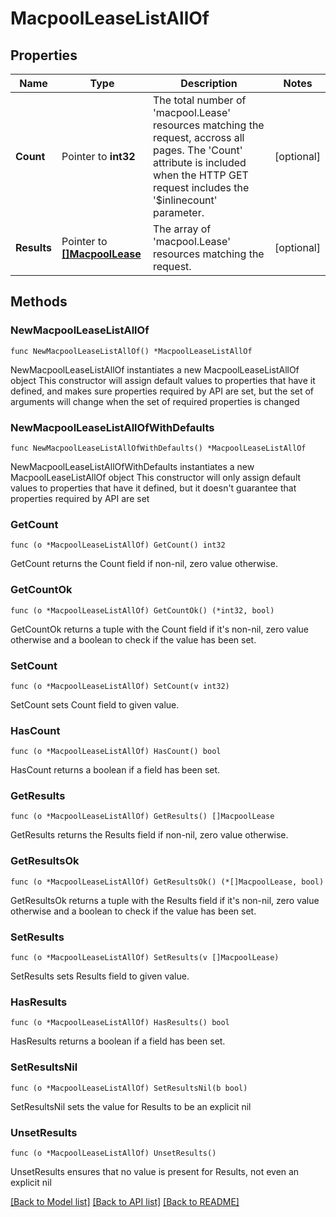 # MacpoolLeaseListAllOf

## Properties

Name | Type | Description | Notes
------------ | ------------- | ------------- | -------------
**Count** | Pointer to **int32** | The total number of &#39;macpool.Lease&#39; resources matching the request, accross all pages. The &#39;Count&#39; attribute is included when the HTTP GET request includes the &#39;$inlinecount&#39; parameter. | [optional] 
**Results** | Pointer to [**[]MacpoolLease**](macpool.Lease.md) | The array of &#39;macpool.Lease&#39; resources matching the request. | [optional] 

## Methods

### NewMacpoolLeaseListAllOf

`func NewMacpoolLeaseListAllOf() *MacpoolLeaseListAllOf`

NewMacpoolLeaseListAllOf instantiates a new MacpoolLeaseListAllOf object
This constructor will assign default values to properties that have it defined,
and makes sure properties required by API are set, but the set of arguments
will change when the set of required properties is changed

### NewMacpoolLeaseListAllOfWithDefaults

`func NewMacpoolLeaseListAllOfWithDefaults() *MacpoolLeaseListAllOf`

NewMacpoolLeaseListAllOfWithDefaults instantiates a new MacpoolLeaseListAllOf object
This constructor will only assign default values to properties that have it defined,
but it doesn't guarantee that properties required by API are set

### GetCount

`func (o *MacpoolLeaseListAllOf) GetCount() int32`

GetCount returns the Count field if non-nil, zero value otherwise.

### GetCountOk

`func (o *MacpoolLeaseListAllOf) GetCountOk() (*int32, bool)`

GetCountOk returns a tuple with the Count field if it's non-nil, zero value otherwise
and a boolean to check if the value has been set.

### SetCount

`func (o *MacpoolLeaseListAllOf) SetCount(v int32)`

SetCount sets Count field to given value.

### HasCount

`func (o *MacpoolLeaseListAllOf) HasCount() bool`

HasCount returns a boolean if a field has been set.

### GetResults

`func (o *MacpoolLeaseListAllOf) GetResults() []MacpoolLease`

GetResults returns the Results field if non-nil, zero value otherwise.

### GetResultsOk

`func (o *MacpoolLeaseListAllOf) GetResultsOk() (*[]MacpoolLease, bool)`

GetResultsOk returns a tuple with the Results field if it's non-nil, zero value otherwise
and a boolean to check if the value has been set.

### SetResults

`func (o *MacpoolLeaseListAllOf) SetResults(v []MacpoolLease)`

SetResults sets Results field to given value.

### HasResults

`func (o *MacpoolLeaseListAllOf) HasResults() bool`

HasResults returns a boolean if a field has been set.

### SetResultsNil

`func (o *MacpoolLeaseListAllOf) SetResultsNil(b bool)`

 SetResultsNil sets the value for Results to be an explicit nil

### UnsetResults
`func (o *MacpoolLeaseListAllOf) UnsetResults()`

UnsetResults ensures that no value is present for Results, not even an explicit nil

[[Back to Model list]](../README.md#documentation-for-models) [[Back to API list]](../README.md#documentation-for-api-endpoints) [[Back to README]](../README.md)


